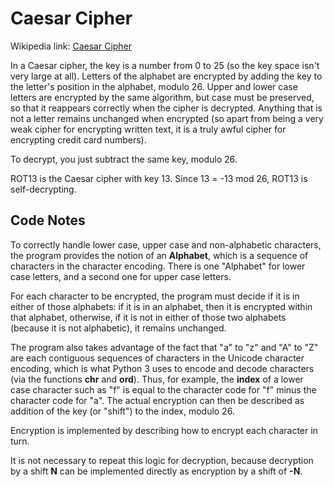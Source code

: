 Caesar Cipher
=============

Wikipedia link: [Caesar Cipher](http://en.wikipedia.org/wiki/Caesar_cipher)

In a Caesar cipher, the key is a number from 0 to 25 (so the key space isn't
very large at all). Letters of the alphabet are encrypted by adding the key to
the letter's position in the alphabet, modulo 26. Upper and lower case letters
are encrypted by the same algorithm, but case must be preserved, so that it
reappears correctly when the cipher is decrypted. Anything that is not a letter
remains unchanged when encrypted (so apart from being a very weak cipher for
encrypting written text, it is a truly awful cipher for encrypting credit card numbers).

To decrypt, you just subtract the same key, modulo 26.

ROT13 is the Caesar cipher with key 13. Since 13 = -13 mod 26, ROT13 is self-decrypting.

Code Notes
----------

To correctly handle lower case, upper case and non-alphabetic characters, the program
provides the notion of an **Alphabet**, which is a sequence of characters in the character
encoding. There is one "Alphabet" for lower case letters, and a second one for upper case letters.

For each character to be encrypted, the program must decide if it is in either of those
alphabets: if it is in an alphabet, then it is encrypted within that alphabet, otherwise, if it
is not in either of those two alphabets (because it is not alphabetic), it remains unchanged.

The program also takes advantage of the fact that "a" to "z" and "A" to "Z" are each contiguous
sequences of characters in the Unicode character encoding, which is what Python 3 uses to 
encode and decode characters (via the functions **chr** and **ord**). Thus, for example, the 
**index** of a lower case character such as "f" is equal to the
character code for "f" minus the character code for "a". The actual encryption can then be described
as addition of the key (or "shift") to the index, modulo 26.

Encryption is implemented by describing how to encrypt each character in turn.

It is not necessary to repeat this logic for decryption, because decryption by a shift **N** 
can be implemented directly as encryption by a shift of **-N**.
